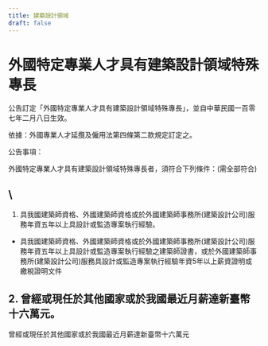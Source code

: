 ```yaml
---
title: 建築設計領域
draft: false
---
```

# 外國特定專業人才具有建築設計領域特殊專長

公告訂定「外國特定專業人才具有建築設計領域特殊專長」，並自中華民國一百零七年二月八日生效。

依據：外國專業人才延攬及僱用法第四條第二款規定訂定之。

公告事項：

外國特定專業人才具有建築設計領域特殊專長者，須符合下列條件：(需全部符合)

## \
1. 具我國建築師資格、外國建築師資格或於外國建築師事務所(建築設計公司)服務年資五年以上具設計或監造專案執行經驗。

* 具我國建築師資格、外國建築師資格或於外國建築師事務所(建築設計公司)服務年資五年以上具設計或監造專案執行經驗之建築師證書，或於外國建築師事務所(建築設計公司)服務具設計或監造專案執行經驗年資5年以上薪資證明或繳稅證明文件



## 2. 曾經或現任於其他國家或於我國最近月薪達新臺幣十六萬元。

曾經或現任於其他國家或於我國最近月薪達新臺幣十六萬元